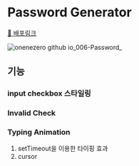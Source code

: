 # Password Generator
[🔗 배포링크](https://0nenezero.github.io/006-Password/)

![onenezero github io_006-Password_](https://github.com/onenezero/006-Password/assets/56082032/0bc19494-1907-4f13-ad3f-09a0f3cba9f1)

## 기능
### input checkbox 스타일링

### Invalid Check

### Typing Animation
1. setTimeout을 이용한 타이핑 효과
2. cursor

